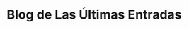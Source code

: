 ---
title: "Blog de Las Últimas Entradas"
permalink: /blog/
# layout: posts
layout: grid
author_profile: false
sidebar:
- title: "Menú Principal"
  nav: general
---